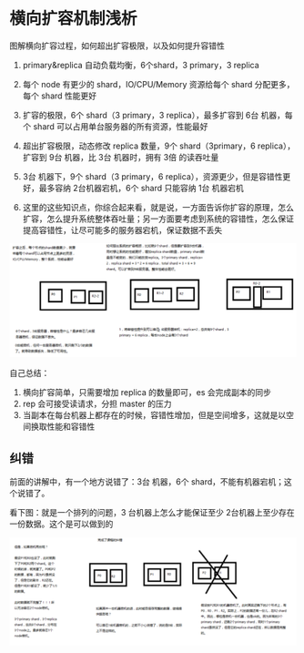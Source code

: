 # 横向扩容机制浅析

图解横向扩容过程，如何超出扩容极限，以及如何提升容错性

1. primary&replica 自动负载均衡，6个shard，3 primary，3 replica

2. 每个 node 有更少的 shard，IO/CPU/Memory 资源给每个 shard 分配更多，每个 shard 性能更好

3. 扩容的极限，6个 shard（3 primary，3 replica），最多扩容到 6台 机器，每个 shard 可以占用单台服务器的所有资源，性能最好

4. 超出扩容极限，动态修改 replica 数量，9个 shard（3primary，6 replica），扩容到 9台 机器，比 3台 机器时，拥有 3倍 的读吞吐量

5. 3台 机器下，9个 shard（3 primary，6 replica），资源更少，但是容错性更好，最多容纳 2台机器宕机，6个 shard 只能容纳 1台 机器宕机

6. 这里的这些知识点，你综合起来看，就是说，一方面告诉你扩容的原理，怎么扩容，怎么提升系统整体吞吐量；另一方面要考虑到系统的容错性，怎么保证提高容错性，让尽可能多的服务器宕机，保证数据不丢失

![](./assets/markdown-img-paste-20190101145206937.png)

自己总结：

1. 横向扩容简单，只需要增加 replica 的数量即可，es 会完成副本的同步
2. rep 会可接受读请求，分担 master 的压力
3. 当副本在每台机器上都存在的时候，容错性增加，但是空间增多，这就是以空间换取性能和容错性


## 纠错

前面的讲解中，有一个地方说错了：3台 机器，6个 shard，不能有机器宕机；这个说错了。

看下图：就是一个排列的问题，3 台机器上怎么才能保证至少 2台机器上至少存在一份数据。这个是可以做到的

![](./assets/markdown-img-paste-20190101150125942.png)
